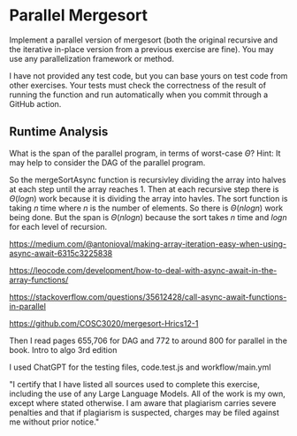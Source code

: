 # Parallel Mergesort

Implement a parallel version of mergesort (both the original recursive and the
iterative in-place version from a previous exercise are fine). You may use any
parallelization framework or method.

I have not provided any test code, but you can base yours on test code from
other exercises. Your tests must check the correctness of the result of running
the function and run automatically when you commit through a GitHub action.

## Runtime Analysis

What is the span of the parallel program, in terms of worst-case $\Theta$? Hint:
It may help to consider the DAG of the parallel program.

So the mergeSortAsync function is recursivley dividing the array into halves at each step until the array reaches 1. Then at each recursive step there is $\Theta(log n)$ work because it is dividing the array into havles. The sort function is taking $n$ time where $n$ is the number of elements. So there is $\Theta(n log n)$ work being done. But the span is $\Theta(nlogn)$ because the sort takes $n$ time and $log n$ for each level of recursion.

https://medium.com/@antonioval/making-array-iteration-easy-when-using-async-await-6315c3225838

https://leocode.com/development/how-to-deal-with-async-await-in-the-array-functions/

https://stackoverflow.com/questions/35612428/call-async-await-functions-in-parallel

https://github.com/COSC3020/mergesort-Hrics12-1

Then I read pages 655,706 for DAG and 772 to around 800 for parallel in the book. Intro to algo 3rd edition

I used ChatGPT for the testing files, code.test.js and workflow/main.yml


"I certify that I have listed all sources used to complete this exercise, including the use of any Large Language Models. All of the work is my own, except where stated otherwise. I am aware that plagiarism carries severe penalties and that if plagiarism is suspected, charges may be filed against me without prior notice."
